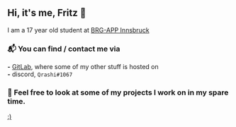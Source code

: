 <!-- These icons are a beautiful creation by this nice guy: https://github.com/carlsednaoui/gitsocial -->

<!-- [![alt text][1.1]][1] -->
<!-- [![alt text][2.1]][2] -->
<!--[![alt text][3.1]][3] -->
<!--[![alt text][4.1]][4] --> 
<!--[![alt text][5.1]][5] -->
<!--[![alt text][6.1]][6] -->


<!-- links to social media icons -->
<!-- no need to change these -->

<!-- icons with padding -->

<!--[1.1]: https://user-images.githubusercontent.com/56923218/215899185-dbd565c6-3bc7-467f-8c10-d11694a050b9.svg (spotify) -->
<!-- [2.1]: https://user-images.githubusercontent.com/56923218/215899610-470c0428-4837-4e12-bd22-0c0bb0bc330b.svg (instagram) -->
<!-- [3.1]: http://i.imgur.com/yCsTjba.png (google plus icon with padding) -->
<!-- [4.1]: http://i.imgur.com/YckIOms.png (tumblr icon with padding) -->
<!-- [5.1]: http://i.imgur.com/1AGmwO3.png (dribbble icon with padding) -->
<!-- [6.1]: http://i.imgur.com/0o48UoR.png (github icon with padding) -->

<!-- links to your social media accounts -->
<!-- update these accordingly -->

[1]: https://open.spotify.com/user/fritz.ra176?si=5fe5a9d9b5a143fb
[2]: http://instagram.com/fritzlibitzli
<!-- [3]: https://plus.google.com/+CarlSednaoui -->
<!-- [4]: http://carlsed.tumblr.com -->
<!-- [5]: http://dribbble.com/carlsednaoui -->
<!-- [6]: http://www.github.com/carlsednaoui -->

<!-- These icons are a beautiful creation by this nice guy: https://github.com/carlsednaoui/gitsocial -->
## Hi, it's me, Fritz 👋 

I am a 17 year old student at [BRG-APP Innsbruck](https://www.brg-app.tsn.at/)

### 📬 You can find / contact me via
**-** [GitLab](https://gitlab.com/Qrashi), where some of my other stuff is hosted on <br>
**-** discord, ``Qrashi#1067``

### 👀 Feel free to look at some of my projects I work on in my spare time.
[:)](https://open.spotify.com/artist/56ZTgzPBDge0OvCGgMO3OY)

